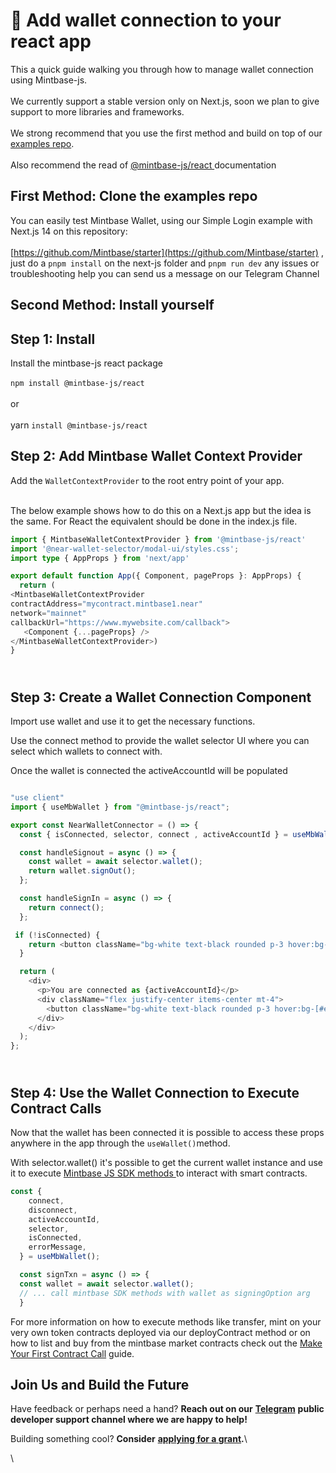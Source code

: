# 📂 Add wallet connection to your react app

This a quick guide walking you through how to manage wallet connection using Mintbase-js.\
\
We currently support a stable version only on Next.js, soon we plan to give support to more libraries and frameworks.\
\
We strong recommend that you use the first method and build on top of our [examples repo](https://github.com/Mintbase/starter).\
\
Also recommend the read of [@mintbase-js/react ](https://docs.mintbase.xyz/dev/mintbase-sdk-ref/react)documentation

## First Method: Clone the examples repo

You can easily test Mintbase Wallet, using our Simple Login example with Next.js 14 on this repository:\
\
[https://github.com/Mintbase/starter](https://github.com/Mintbase/starter) , just do a `pnpm install` on the next-js folder and `pnpm run dev` any issues or troubleshooting help you can send us a message on our Telegram Channel

##

## Second Method: Install yourself

## Step 1: Install

Install the mintbase-js react package\
\
`npm install @mintbase-js/react`\
\
or\
\
yarn `install @mintbase-js/react`

## Step 2: Add Mintbase Wallet Context Provider

Add the `WalletContextProvider` to the root entry point of your app.

\
The below example shows how to do this on a Next.js app but the idea is the same. For React the equivalent should be done in the index.js file.

```typescript
import { MintbaseWalletContextProvider } from '@mintbase-js/react'
import '@near-wallet-selector/modal-ui/styles.css';
import type { AppProps } from 'next/app'

export default function App({ Component, pageProps }: AppProps) {
  return (
<MintbaseWalletContextProvider
contractAddress="mycontract.mintbase1.near"
network="mainnet"
callbackUrl="https://www.mywebsite.com/callback">
   <Component {...pageProps} />
</MintbaseWalletContextProvider>)
}

```

\
Step 3: Create a Wallet Connection Component
--------------------------------------------

Import use wallet and use it to get the necessary functions.

Use the connect method to provide the wallet selector UI where you can select which wallets to connect with.

Once the wallet is connected the activeAccountId will be populated

```typescript

"use client"
import { useMbWallet } from "@mintbase-js/react";

export const NearWalletConnector = () => {
  const { isConnected, selector, connect , activeAccountId } = useMbWallet();

  const handleSignout = async () => {
    const wallet = await selector.wallet();
    return wallet.signOut();
  };

  const handleSignIn = async () => {
    return connect();
  };

 if (!isConnected) {
    return <button className="bg-white text-black rounded p-3 hover:bg-[#e1e1e1]" onClick={handleSignIn}>Connect To NEAR</button>;
  }

  return (
    <div>
      <p>You are connected as {activeAccountId}</p>
      <div className="flex justify-center items-center mt-4">
        <button className="bg-white text-black rounded p-3 hover:bg-[#e1e1e1]" onClick={handleSignout}> Disconnect </button>
      </div>
    </div>
  );
};


```

\
Step 4: Use the Wallet Connection to Execute Contract Calls
-----------------------------------------------------------

Now that the wallet has been connected it is possible to access these props anywhere in the app through the `useWallet()`method.

With selector.wallet() it's possible to get the current wallet instance and use it to execute [Mintbase JS SDK methods ](../../mintbase-sdk-ref/packages/sdk/)to interact with smart contracts.

```typescript
const {
    connect,
    disconnect,
    activeAccountId,
    selector,
    isConnected,
    errorMessage,
  } = useMbWallet();

  const signTxn = async () => {
  const wallet = await selector.wallet();
  // ... call mintbase SDK methods with wallet as signingOption arg
  }
```

For more information on how to execute methods like transfer, mint on your very own token contracts deployed via our deployContract method or on how to list and buy from the mintbase market contracts check out the [Make Your First Contract Call](make-your-first-contract-call-deploycontract.md) guide.



## Join Us and Build the Future

Have feedback or perhaps need a hand? **Reach out on our** [**Telegram**](https://t.me/mintdev) **public developer support channel where we are happy to help!**

Building something cool? **Consider** [**applying for a grant**](https://github.com/Mintbase/Grants-Program)**.**\\

\\
